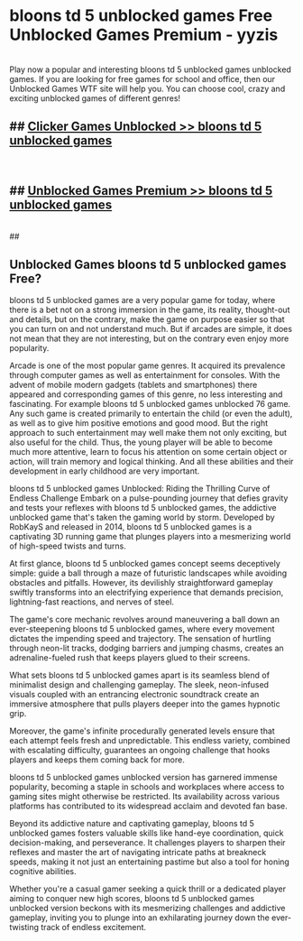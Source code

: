 # bloons td 5 unblocked games  Free Unblocked Games Premium - yyzis <br>
<br>
Play now a popular and interesting bloons td 5 unblocked games unblocked games. If you are looking for free games for school and office, then our Unblocked Games WTF site will help you. You can choose cool, crazy and exciting unblocked games of different genres!


## ##  [Clicker Games Unblocked >> bloons td 5 unblocked games](http://freeplayer.one?title=bloons_td_5_unblocked_games&ref=UGames)
  <br>

##  ## [Unblocked Games Premium >> bloons td 5 unblocked games](http://freeplayer.one?title=bloons_td_5_unblocked_games&ref=UGames)
  <br>
  ##



## Unblocked Games bloons td 5 unblocked games Free?

bloons td 5 unblocked games are a very popular game for today, where there is a bet not on a strong immersion in the game, its reality, thought-out and details, but on the contrary, make the game on purpose easier so that you can turn on and not understand much. But if arcades are simple, it does not mean that they are not interesting, but on the contrary even enjoy more popularity.

Arcade is one of the most popular game genres. It acquired its prevalence through computer games as well as entertainment for consoles. With the advent of mobile modern gadgets (tablets and smartphones) there appeared and corresponding games of this genre, no less interesting and fascinating. For example bloons td 5 unblocked games unblocked 76 game. Any such game is created primarily to entertain the child (or even the adult), as well as to give him positive emotions and good mood. But the right approach to such entertainment may well make them not only exciting, but also useful for the child. Thus, the young player will be able to become much more attentive, learn to focus his attention on some certain object or action, will train memory and logical thinking. And all these abilities and their development in early childhood are very important.

bloons td 5 unblocked games Unblocked: Riding the Thrilling Curve of Endless Challenge
Embark on a pulse-pounding journey that defies gravity and tests your reflexes with bloons td 5 unblocked games, the addictive unblocked game that's taken the gaming world by storm. Developed by RobKayS and released in 2014, bloons td 5 unblocked games is a captivating 3D running game that plunges players into a mesmerizing world of high-speed twists and turns.

At first glance, bloons td 5 unblocked games concept seems deceptively simple: guide a ball through a maze of futuristic landscapes while avoiding obstacles and pitfalls. However, its devilishly straightforward gameplay swiftly transforms into an electrifying experience that demands precision, lightning-fast reactions, and nerves of steel.

The game's core mechanic revolves around maneuvering a ball down an ever-steepening bloons td 5 unblocked games, where every movement dictates the impending speed and trajectory. The sensation of hurtling through neon-lit tracks, dodging barriers and jumping chasms, creates an adrenaline-fueled rush that keeps players glued to their screens.

What sets bloons td 5 unblocked games apart is its seamless blend of minimalist design and challenging gameplay. The sleek, neon-infused visuals coupled with an entrancing electronic soundtrack create an immersive atmosphere that pulls players deeper into the games hypnotic grip.

Moreover, the game's infinite procedurally generated levels ensure that each attempt feels fresh and unpredictable. This endless variety, combined with escalating difficulty, guarantees an ongoing challenge that hooks players and keeps them coming back for more.

bloons td 5 unblocked games unblocked version has garnered immense popularity, becoming a staple in schools and workplaces where access to gaming sites might otherwise be restricted. Its availability across various platforms has contributed to its widespread acclaim and devoted fan base.

Beyond its addictive nature and captivating gameplay, bloons td 5 unblocked games fosters valuable skills like hand-eye coordination, quick decision-making, and perseverance. It challenges players to sharpen their reflexes and master the art of navigating intricate paths at breakneck speeds, making it not just an entertaining pastime but also a tool for honing cognitive abilities.

Whether you're a casual gamer seeking a quick thrill or a dedicated player aiming to conquer new high scores, bloons td 5 unblocked games unblocked version beckons with its mesmerizing challenges and addictive gameplay, inviting you to plunge into an exhilarating journey down the ever-twisting track of endless excitement.